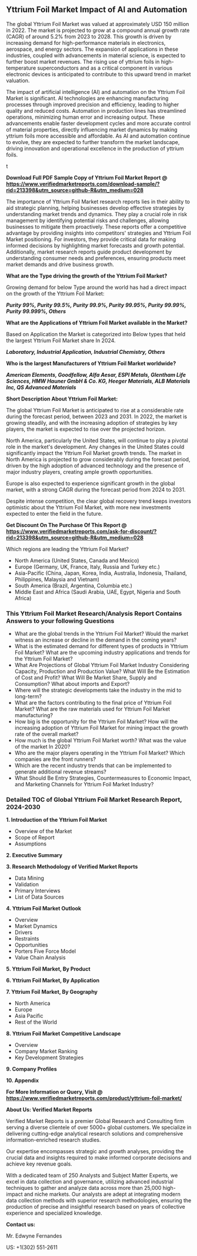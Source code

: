 <h2>Yttrium Foil Market Impact of AI and Automation</h2><p>The global Yttrium Foil Market was valued at approximately USD 150 million in 2022. The market is projected to grow at a compound annual growth rate (CAGR) of around 5.2% from 2023 to 2028. This growth is driven by increasing demand for high-performance materials in electronics, aerospace, and energy sectors. The expansion of applications in these industries, coupled with advancements in material science, is expected to further boost market revenues. The rising use of yttrium foils in high-temperature superconductors and as a critical component in various electronic devices is anticipated to contribute to this upward trend in market valuation.</p><p>The impact of artificial intelligence (AI) and automation on the Yttrium Foil Market is significant. AI technologies are enhancing manufacturing processes through improved precision and efficiency, leading to higher quality and reduced costs. Automation in production lines has streamlined operations, minimizing human error and increasing output. These advancements enable faster development cycles and more accurate control of material properties, directly influencing market dynamics by making yttrium foils more accessible and affordable. As AI and automation continue to evolve, they are expected to further transform the market landscape, driving innovation and operational excellence in the production of yttrium foils.</p>t</p><p id="" class=""><strong>Download Full PDF Sample Copy of Yttrium Foil Market Report @ <a href="https://www.verifiedmarketreports.com/download-sample/?rid=213398&utm_source=github-R&utm_medium=028" target="_blank">https://www.verifiedmarketreports.com/download-sample/?rid=213398&utm_source=github-R&utm_medium=028</a></strong></p><p>The importance of&nbsp;Yttrium Foil Market research reports lies in their ability to aid strategic planning, helping businesses develop effective strategies by understanding market trends and dynamics. They play a crucial role in risk management by identifying potential risks and challenges, allowing businesses to mitigate them proactively. These reports offer a competitive advantage by providing insights into competitors' strategies and Yttrium Foil Market positioning. For investors, they provide critical data for making informed decisions by highlighting market forecasts and growth potential. Additionally, market research reports guide product development by understanding consumer needs and preferences, ensuring products meet market demands and drive business growth.</p><p><strong>What are the&nbsp;Type driving the growth of the Yttrium Foil Market?</strong></p><p id="" class="">Growing demand for below Type around the world has had a direct impact on the growth of the Yttrium Foil Market:</p><em><strong>Purity 99%, Purity 99.5%, Purity 99.9%, Purity 99.95%, Purity 99.99%, Purity 99.999%, Others</strong></em></p><strong>What are the&nbsp;Applications&nbsp;of Yttrium Foil Market available in the Market?</strong></p><p id="" class="">Based on Application the Market is categorized into Below types that held the largest Yttrium Foil Market share In 2024.</p><em><strong>Laboratory, Industrial Application, Industrial Chemistry, Others</strong></em></p><strong>Who is the largest Manufacturers of Yttrium Foil Market worldwide?</strong></p><p><em><strong>American Elements, Goodfellow, Alfa Aesar, ESPI Metals, Glentham Life Sciences, HMW Hauner GmbH & Co. KG, Heeger Materials, ALB Materials Inc, QS Advanced Materials</strong></em></p><p id="" class=""><strong>Short Description About Yttrium Foil Market:</strong></p><p>The global Yttrium Foil Market is anticipated to rise at a considerable rate during the forecast period, between 2023 and 2031. In 2022, the market is growing steadily, and with the increasing adoption of strategies by key players, the market is expected to rise over the projected horizon.</p><p>North America, particularly the United States, will continue to play a pivotal role in the market's development. Any changes in the United States could significantly impact the Yttrium Foil Market growth trends. The market in North America is projected to grow considerably during the forecast period, driven by the high adoption of advanced technology and the presence of major industry players, creating ample growth opportunities.</p><p>Europe is also expected to experience significant growth in the global market, with a strong CAGR during the forecast period from 2024 to 2031.</p><p>Despite intense competition, the clear global recovery trend keeps investors optimistic about the Yttrium Foil Market, with more new investments expected to enter the field in the future.</p><p id="" class=""><strong>Get Discount On The Purchase Of This Report @ <a href="https://www.verifiedmarketreports.com/ask-for-discount/?rid=213398&utm_source=github-R&utm_medium=028" target="_blank">https://www.verifiedmarketreports.com/ask-for-discount/?rid=213398&utm_source=github-R&utm_medium=028</a></strong></p>Which regions are leading the Yttrium Foil Market?</p><ul><li>North America (United States, Canada and Mexico)</li><li>Europe (Germany, UK, France, Italy, Russia and Turkey etc.)</li><li>Asia-Pacific (China, Japan, Korea, India, Australia, Indonesia, Thailand, Philippines, Malaysia and Vietnam)</li><li>South America (Brazil, Argentina, Columbia etc.)</li><li>Middle East and Africa (Saudi Arabia, UAE, Egypt, Nigeria and South Africa)</li></ul><h3 id="" class="">This Yttrium Foil Market Research/Analysis Report Contains Answers to your following Questions</h3><ul><li>What are the global trends in the Yttrium Foil Market? Would the market witness an increase or decline in the demand in the coming years?</li><li>What is the estimated demand for different types of products in Yttrium Foil Market? What are the upcoming industry applications and trends for the Yttrium Foil Market?</li><li>What Are Projections of Global Yttrium Foil Market Industry Considering Capacity, Production and Production Value? What Will Be the Estimation of Cost and Profit? What Will Be Market Share, Supply and Consumption? What about imports and Export?</li><li>Where will the strategic developments take the industry in the mid to long-term?</li><li>What are the factors contributing to the final price of Yttrium Foil Market? What are the raw materials used for Yttrium Foil Market manufacturing?</li><li>How big is the opportunity for the Yttrium Foil Market? How will the increasing adoption of Yttrium Foil Market for mining impact the growth rate of the overall market?</li><li>How much is the global Yttrium Foil Market worth? What was the value of the market In 2020?</li><li>Who are the major players operating in the Yttrium Foil Market? Which companies are the front runners?</li><li>Which are the recent industry trends that can be implemented to generate additional revenue streams?</li><li>What Should Be Entry Strategies, Countermeasures to Economic Impact, and Marketing Channels for Yttrium Foil Market Industry?</li></ul><h3 id="" class="">Detailed TOC of Global Yttrium Foil Market Research Report, 2024-2030</h3><p id="" class=""><strong>1. Introduction of the Yttrium Foil Market</strong></p><ul><li>Overview of the Market</li><li>Scope of Report</li><li>Assumptions</li></ul><p id="" class=""><strong>2. Executive Summary</strong></p><p id="" class=""><strong>3. Research Methodology of Verified Market Reports</strong></p><ul><li>Data Mining</li><li>Validation</li><li>Primary Interviews</li><li>List of Data Sources</li></ul><p id="" class=""><strong>4. Yttrium Foil Market Outlook</strong></p><ul><li>Overview</li><li>Market Dynamics</li><li>Drivers</li><li>Restraints</li><li>Opportunities</li><li>Porters Five Force Model</li><li>Value Chain Analysis</li></ul><p id="" class=""><strong>5. Yttrium Foil Market, By Product</strong></p><p id="" class=""><strong>6. Yttrium Foil Market, By Application</strong></p><p id="" class=""><strong>7. Yttrium Foil Market, By Geography</strong></p><ul><li>North America</li><li>Europe</li><li>Asia Pacific</li><li>Rest of the World</li></ul><p id="" class=""><strong>8. Yttrium Foil Market Competitive Landscape</strong></p><ul><li>Overview</li><li>Company Market Ranking</li><li>Key Development Strategies</li></ul><p id="" class=""><strong>9. Company Profiles</strong></p><p id="" class=""><strong>10. Appendix</strong></p><p id="" class=""><strong>For More Information or Query, Visit @ <a href="https://www.verifiedmarketreports.com/product/yttrium-foil-market/" target="_blank">https://www.verifiedmarketreports.com/product/yttrium-foil-market/</a></strong></p><p id="" class=""><strong>About Us: Verified Market Reports</strong></p><p id="" class="">Verified Market Reports is a premier Global Research and Consulting firm serving a diverse clientele of over 5000+ global customers. We specialize in delivering cutting-edge analytical research solutions and comprehensive information-enriched research studies.</p><p id="" class="">Our expertise encompasses strategic and growth analyses, providing the crucial data and insights required to make informed corporate decisions and achieve key revenue goals.</p><p id="" class="">With a dedicated team of 250 Analysts and Subject Matter Experts, we excel in data collection and governance, utilizing advanced industrial techniques to gather and analyze data across more than 25,000 high-impact and niche markets. Our analysts are adept at integrating modern data collection methods with superior research methodologies, ensuring the production of precise and insightful research based on years of collective experience and specialized knowledge.</p><p id="" class=""><strong>Contact us:</strong></p><p id="" class="">Mr. Edwyne Fernandes</p><p id="" class="">US: +1(302) 551-2611</p>